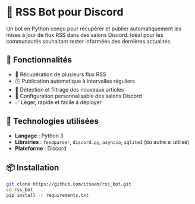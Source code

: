 # 📰 RSS Bot pour Discord

Un bot en Python conçu pour récupérer et publier automatiquement les mises à jour de flux RSS dans des salons Discord. Idéal pour les communautés souhaitant rester informées des dernières actualités.

## 🚀 Fonctionnalités

- 📡 Récupération de plusieurs flux RSS
- 🕒 Publication automatique à intervalles réguliers
- 🔄 Détection et filtrage des nouveaux articles
- 🎯 Configuration personnalisable des salons Discord
- ✅ Léger, rapide et facile à déployer

## 🧰 Technologies utilisées

- **Langage** : Python 3
- **Librairies** : `feedparser`, `discord.py`, `asyncio`, `sqlite3` (ou autre si utilisé)
- **Plateforme** : Discord

## 📦 Installation

```bash
git clone https://github.com/itsaam/rss_bot.git
cd rss_bot
pip install -r requirements.txt
